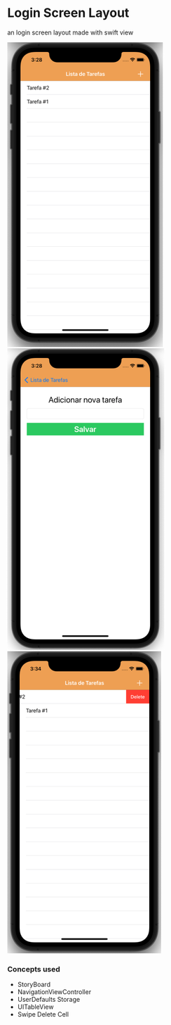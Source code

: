 
# Login Screen Layout

an login screen layout made with swift view

![preview](images/screen1.png)
![preview](images/screen2.png)
![preview](images/screen3.png)

### Concepts used ###

- StoryBoard
- NavigationViewController
- UserDefaults Storage
- UITableView
- Swipe Delete Cell
